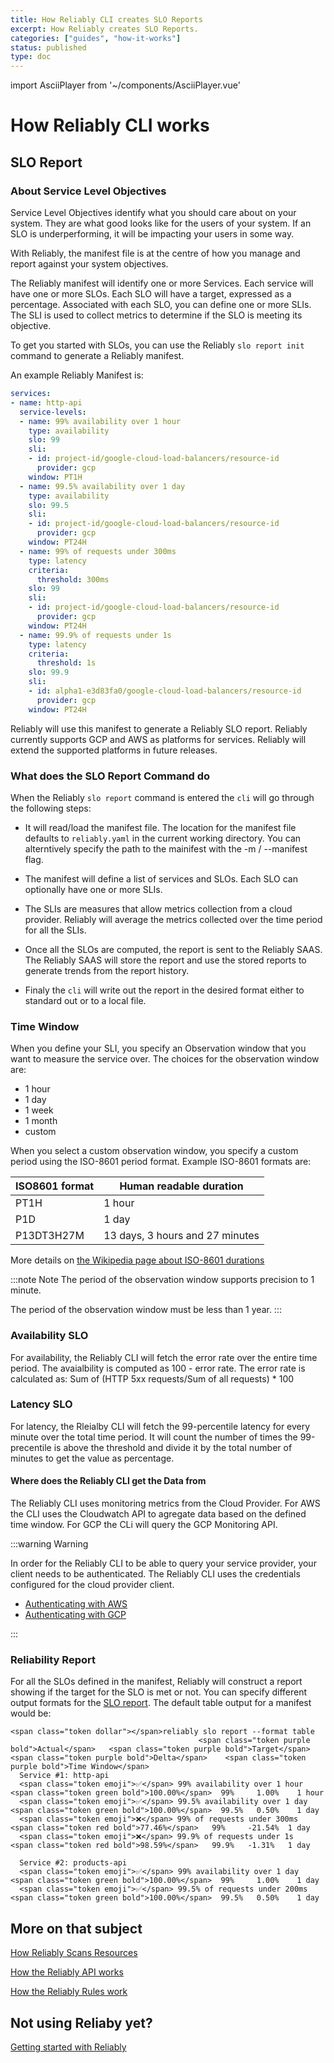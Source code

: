 ```yaml
---
title: How Reliably CLI creates SLO Reports
excerpt: How Reliably creates SLO Reports.
categories: ["guides", "how-it-works"]
status: published
type: doc
---
```

import AsciiPlayer from '~/components/AsciiPlayer.vue'

# How Reliably CLI works

## SLO Report

### About Service Level Objectives

Service Level Objectives identify what you should care about on your system.
 They are what good looks like for the users of your system. If an SLO is underperforming, it will be impacting your users in some way.

With Reliably, the manifest file is at the centre of how you manage and report against your system objectives.

The Reliably manifest will identify one or more Services. Each service will have one or more SLOs. Each SLO will have a target, expressed as a percentage. Associated with each SLO, you can define one or more SLIs. The SLI is used to collect metrics to determine if the SLO is meeting its objective.

To get you started with SLOs, you can use the Reliably `slo report init` command to generate a Reliably manifest.

<AsciiPlayer id="QogWMsBCW5Y3Zmgka5OdCKHDo" />

An example Reliably Manifest is:

```yaml
services:
- name: http-api
  service-levels:
  - name: 99% availability over 1 hour
    type: availability
    slo: 99
    sli:
    - id: project-id/google-cloud-load-balancers/resource-id
      provider: gcp
    window: PT1H
  - name: 99.5% availability over 1 day
    type: availability
    slo: 99.5
    sli:
    - id: project-id/google-cloud-load-balancers/resource-id
      provider: gcp
    window: PT24H
  - name: 99% of requests under 300ms
    type: latency
    criteria:
      threshold: 300ms
    slo: 99
    sli:
    - id: project-id/google-cloud-load-balancers/resource-id
      provider: gcp
    window: PT24H
  - name: 99.9% of requests under 1s
    type: latency
    criteria:
      threshold: 1s
    slo: 99.9
    sli:
    - id: alpha1-e3d83fa0/google-cloud-load-balancers/resource-id
      provider: gcp
    window: PT24H
```

Reliably will use this manifest to generate a Reliably SLO report. Reliably currently supports GCP and AWS as platforms for services. Reliably will extend the supported platforms in future releases.

### What does the SLO Report Command do

When the Reliably `slo report` command is entered the `cli` will go through the following steps:

* It will read/load the manifest file. The location for the manifest file defaults to `reliably.yaml` in the current working directory. You can alterntively specify the path to the mainifest with the -m / --manifest flag.

* The manifest will define a list of services and SLOs. Each SLO can optionally have one or more SLIs.

* The SLIs are measures that allow metrics collection from a cloud provider. Reliably will average the metrics collected over the time period for all the SLIs.

* Once all the SLOs are computed, the report is sent to the Reliably SAAS. The Reliably SAAS will store the report and use the stored reports to generate trends from the report history.

* Finaly the `cli` will write out the report in the desired format either to standard out or to a local file.

### Time Window

When you define your SLI, you specify an Observation window that you want to measure the service over. The choices for the observation window are:

* 1 hour
* 1 day
* 1 week
* 1 month
* custom

When you select a custom observation window, you specify a custom period using
 the ISO-8601 period format.  Example ISO-8601 formats are:

| ISO8601 format | Human readable duration         |
| -------------- | ------------------------------- |
| PT1H           | 1 hour                          |
| P1D            | 1 day                           |
| P13DT3H27M     | 13 days, 3 hours and 27 minutes |

More details on [the Wikipedia page about ISO-8601 durations](https://en.wikipedia.org/wiki/ISO_8601#Durations)

:::note Note
The period of the observation window supports precision to 1 minute.

The period of the observation window must be less than 1 year.
:::

### Availability SLO

For availability, the Reliably CLI will fetch the error rate over the entire time period. The avaialbility is computed as 100 - error rate. The error rate is calculated as: Sum of (HTTP 5xx requests/Sum of all requests) * 100



### Latency SLO

For latency, the Rleialby CLI will fetch the 99-percentile latency for every minute over the total time period. It will count the number of times the 99-precentile is above the threshold and divide it by the total number of minutes to get the value as percentage.

#### Where does the Reliably CLI get the Data from

The Reliably CLI uses monitoring metrics from the Cloud Provider. For AWS the CLI uses the Cloudwatch API to agregate data based on the defined time window. For GCP the CLi will query the GCP Monitoring API.

:::warning Warning

In order for the Reliably CLI to be able to query your service provider, your client needs to be authenticated. The Reliably CLI uses the credentials configured for the cloud provider client.

* [Authenticating with AWS](/docs/guides/slo/slo-reports/#aws)
* [Authenticating with GCP](/docs/guides/slo/slo-reports/#google-cloud-platform)

:::

### Reliability Report

For all the SLOs defined in the manifest, Reliably will construct a report
 showing if the target for the SLO is met or not. You can specify different
 output formats for the [SLO report]. The default table output for a
 manifest would be:

 [SLO report]:/docs/reference/cli/reliably-slo-report/


```reliably
<span class="token dollar"></span>reliably slo report --format table
                                          <span class="token purple bold">Actual</span>   <span class="token purple bold">Target</span>  <span class="token purple bold">Delta</span>    <span class="token purple bold">Time Window</span>
  Service #1: http-api
  <span class="token emoji">✅</span> 99% availability over 1 hour         <span class="token green bold">100.00%</span>  99%     1.00%    1 hour
  <span class="token emoji">✅</span> 99.5% availability over 1 day        <span class="token green bold">100.00%</span>  99.5%   0.50%    1 day
  <span class="token emoji">❌</span> 99% of requests under 300ms          <span class="token red bold">77.46%</span>   99%     -21.54%  1 day
  <span class="token emoji">❌</span> 99.9% of requests under 1s           <span class="token red bold">98.59%</span>   99.9%   -1.31%   1 day

  Service #2: products-api
  <span class="token emoji">✅</span> 99% availability over 1 day          <span class="token green bold">100.00%</span>  99%     1.00%    1 day
  <span class="token emoji">✅</span> 99.5% of requests under 200ms        <span class="token green bold">100.00%</span>  99.5%   0.50%    1 day
```

## More on that subject

[How Reliably Scans Resources](/docs/guides/how-it-works/scan-resources/)

[How the Reliably API works](/docs/guides/how-it-works/api/)

[How the Reliably Rules work](/docs/guides/how-it-works/rules/)

## Not using Reliaby yet?

[Getting started with Reliably](/docs/getting-started/)
